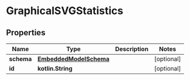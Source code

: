 
# GraphicalSVGStatistics

## Properties
Name | Type | Description | Notes
------------ | ------------- | ------------- | -------------
**schema** | [**EmbeddedModelSchema**](EmbeddedModelSchema.md) |  |  [optional]
**id** | **kotlin.String** |  |  [optional]



